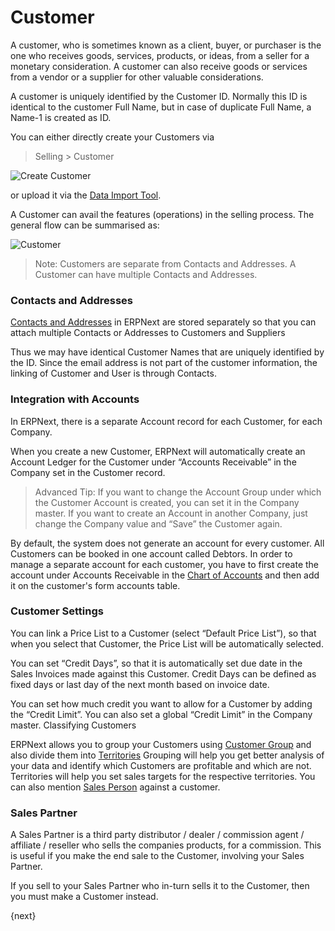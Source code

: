 # Customer

A customer, who is sometimes known as a client, buyer, or purchaser is the one
who receives goods, services, products, or ideas, from a seller for a monetary
consideration. A customer can also receive goods or services from a vendor or
a supplier for other valuable considerations.

A customer is uniquely identified by the Customer ID. Normally this ID is identical to the customer Full Name, but in case of duplicate Full Name, a Name-1 is created as ID.

You can either directly create your Customers via

> Selling > Customer

<img class="screenshot" alt="Create Customer" src="{{docs_base_url}}/assets/img/crm/create-customer.gif">

or upload it via the [Data Import Tool](/docs/user/manual/en/setting-up/data/data-import-tool.html).

A Customer can avail the features (operations) in the selling process. The general flow can be summarised as:

<img class="screenshot" alt="Customer" src="{{docs_base_url}}/assets/img/crm/customer-to selling-flowchart.jpeg">

> Note: Customers are separate from Contacts and Addresses. A Customer can
have multiple Contacts and Addresses.

### Contacts and Addresses

[Contacts and Addresses](/docs/user/manual/en/CRM/contact.html) in ERPNext are stored separately so that you can
attach multiple Contacts or Addresses to Customers and Suppliers

Thus we may have identical Customer Names that are uniquely identified by the ID. Since the email address is not part of the
customer information, the linking of Customer and User is through Contacts.

### Integration with Accounts

In ERPNext, there is a separate Account record for each Customer, for each
Company.

When you create a new Customer, ERPNext will automatically create an Account
Ledger for the Customer under “Accounts Receivable” in the Company set in the
Customer record.

> Advanced Tip: If you want to change the Account Group under which the
Customer Account is created, you can set it in the Company master. If you want
to create an Account in another Company, just change the Company value and
“Save” the Customer again.

By default, the system does not generate an account for every customer. All
Customers can be booked in one account called Debtors. In order to manage a
separate account for each customer, you have to first create the account under
Accounts Receivable in the [Chart of Accounts](/docs/user/manual/en/accounts/chart-of-accounts.html) and then add it on the customer's
form accounts table.

### Customer Settings

You can link a Price List to a Customer (select “Default Price List”), so that
when you select that Customer, the Price List will be automatically selected.

You can set “Credit Days”, so that it is automatically set due date in the Sales
Invoices made against this Customer. Credit Days can be defined as fixed days or last day of the next month based on invoice date.

You can set how much credit you want to allow for a Customer by adding the
“Credit Limit”. You can also set a global “Credit Limit” in the Company
master. Classifying Customers

ERPNext allows you to group your Customers using [Customer Group](/docs/user/manual/en/CRM/setup/customer-group.html)
and also divide them into [Territories](/docs/user/manual/en/setting-up/territory.html)
Grouping will help you get better analysis of your data and
identify which Customers are profitable and which are not. Territories will
help you set sales targets for the respective territories.
You can also mention [Sales Person](/docs/user/manual/en/CRM/setup/sales-person.html) against a customer.

### Sales Partner

A Sales Partner is a third party distributor / dealer / commission agent /
affiliate / reseller who sells the companies products, for a commission. This
is useful if you make the end sale to the Customer, involving your Sales
Partner.

If you sell to your Sales Partner who in-turn sells it to the Customer, then
you must make a Customer instead.

{next}
